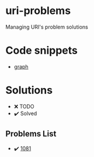 # uri-problems
Managing URI's problem solutions

# Code snippets
 - [graph](./code-snippets/graph.md)

# Solutions 
- :x: TODO
- :heavy_check_mark: Solved

## Problems List

- :heavy_check_mark: [1081](https://www.urionlinejudge.com.br/judge/pt/problems/view/1081)
